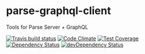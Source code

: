# parse-graphql-client

Tools for Parse Server + GraphQL

[![Travis build status](http://img.shields.io/travis/thebakeryio/parse-graphql-client.svg?style=flat)](https://travis-ci.org/thebakeryio/parse-graphql-client)
[![Code Climate](https://codeclimate.com/github/thebakeryio/parse-graphql-client/badges/gpa.svg)](https://codeclimate.com/github/thebakeryio/parse-graphql-client)
[![Test Coverage](https://codeclimate.com/github/thebakeryio/parse-graphql-client/badges/coverage.svg)](https://codeclimate.com/github/thebakeryio/parse-graphql-client/coverage)
[![Dependency Status](https://david-dm.org/thebakeryio/parse-graphql-client.svg)](https://david-dm.org/thebakeryio/parse-graphql-client)
[![devDependency Status](https://david-dm.org/thebakeryio/parse-graphql-client/dev-status.svg)](https://david-dm.org/thebakeryio/parse-graphql-client#info=devDependencies)
